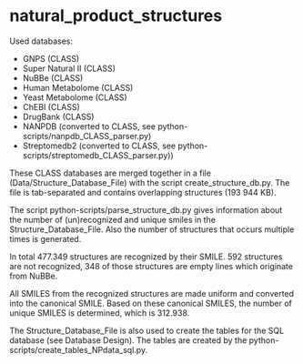 # natural_product_structures

Used databases:
- GNPS (CLASS)
- Super Natural II (CLASS)         
- NuBBe (CLASS)
- Human Metabolome (CLASS)
- Yeast Metabolome (CLASS)
- ChEBI (CLASS)
- DrugBank (CLASS)
- NANPDB (converted to CLASS, see python-scripts/nanpdb_CLASS_parser.py)
- Streptomedb2 (converted to CLASS, see python-scripts/streptomedb_CLASS_parser.py))

These CLASS databases are merged together in a file (Data/Structure_Database_File) with the script create_structure_db.py. The file is tab-separated and contains overlapping structures (193 944 KB). 

The script python-scripts/parse_structure_db.py gives information about the number of (un)recognized and unique smiles in the Structure_Database_File. Also the number of structures that occurs multiple times is generated. 

In total 477.349 structures are recognized by their SMILE. 592 structures are not recognized, 348 of those structures are empty lines which originate from NuBBe.

All SMILES from the recognized structures are made uniform and converted into the canonical SMILE. Based on these canonical SMILES, the number of unique SMILES is determined, which is 312.938.

The Structure_Database_File is also used to create the tables for the SQL database (see Database Design). The tables are created by the python-scripts/create_tables_NPdata_sql.py. 

